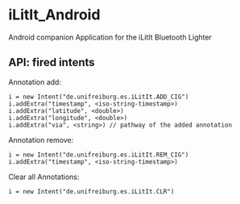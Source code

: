 iLitIt_Android
==============

Android companion Application for the iLitIt Bluetooth Lighter

## API: fired intents

Annotation add:

    i = new Intent("de.unifreiburg.es.iLitIt.ADD_CIG")
    i.addExtra("timestamp", <iso-string-timestamp>)
    i.addExtra("latitude", <double>)
    i.addExtra("longitude", <double>)
    i.addExtra("via", <string>) // pathway of the added annotation

Annotation remove:

    i = new Intent("de.unifreiburg.es.iLitIt.REM_CIG")
    i.addExtra("timestamp", <iso-string-timestamp>)

Clear all Annotations:

    i = new Intent("de.unifreiburg.es.iLitIt.CLR")


